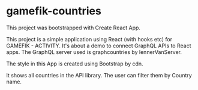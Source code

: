 # gamefik-countries
 
This project was bootstrapped with Create React App.

This project is a simple application using React (with hooks etc) for GAMEFIK - ACTIVITY. It's about a demo to connect GraphQL APIs to React apps. The GraphQL server used is graphcountries by lennerVanServer.

The style in this App is created using Bootstrap by cdn.

It shows all countries in the API library. The user can filter them by Country name.


